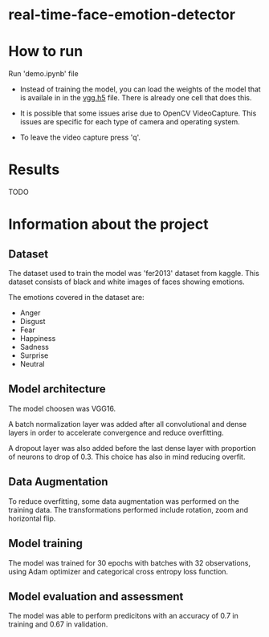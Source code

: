 # real-time-face-emotion-detector

# How to run

Run 'demo.ipynb' file

- Instead of training the model, you can load the weights of the model that is availale in in the [vgg.h5](/models/vgg.h5) file. There is already one cell that does this.

- It is possible that some issues arise due to OpenCV VideoCapture. This issues are specific for each type of camera and operating system.

- To leave the video capture press 'q'.

# Results

TODO

# Information about the project

## Dataset

The dataset used to train the model was 'fer2013' dataset from kaggle. This dataset consists of black and white images of faces showing emotions.

The emotions covered in the dataset are:

- Anger
- Disgust
- Fear
- Happiness
- Sadness
- Surprise
- Neutral

## Model architecture

The model choosen was VGG16.

A batch normalization layer was added after all convolutional and dense layers in order to accelerate convergence and reduce overfitting.

A dropout layer was also added before the last dense layer with proportion of neurons to drop of 0.3. This choice has also in mind reducing overfit.

## Data Augmentation

To reduce overfitting, some data augmentation was performed on the training data. The transformations performed include rotation, zoom and horizontal flip.

## Model training

The model was trained for 30 epochs with batches with 32 observations, using Adam optimizer and categorical cross entropy loss function.

## Model evaluation and assessment

The model was able to perform predicitons with an accuracy of 0.7 in training and 0.67 in validation.

